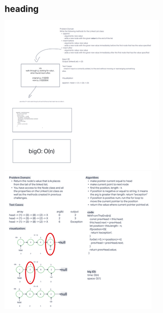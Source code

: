 # heading

![uml](../assets/exported-freehand.png.png)
![uml NthFromEnd](../assets/code-challenge-07_480.png)


